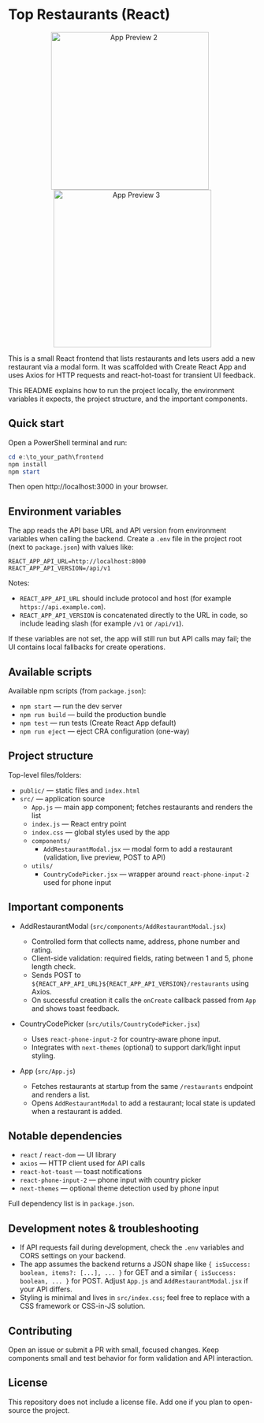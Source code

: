 
# Top Restaurants (React)
<p align="center">
  <img src="https://bcoder24.s3-accelerate.amazonaws.com/piya/1760519694128~Screenshot2.png" alt="App Preview 2" width="320" style="margin-right:10px;" />
  <img src="https://bcoder24.s3-accelerate.amazonaws.com/piya/1760519694130~Screenshot3.png" alt="App Preview 3" width="320" />
</p>
This is a small React frontend that lists restaurants and lets users add a new restaurant via a modal form. It was scaffolded with Create React App and uses Axios for HTTP requests and react-hot-toast for transient UI feedback.

This README explains how to run the project locally, the environment variables it expects, the project structure, and the important components.

## Quick start

Open a PowerShell terminal and run:

```powershell
cd e:\to_your_path\frontend
npm install
npm start
```

Then open http://localhost:3000 in your browser.

## Environment variables

The app reads the API base URL and API version from environment variables when calling the backend. Create a `.env` file in the project root (next to `package.json`) with values like:

```
REACT_APP_API_URL=http://localhost:8000
REACT_APP_API_VERSION=/api/v1
```

Notes:
- `REACT_APP_API_URL` should include protocol and host (for example `https://api.example.com`).
- `REACT_APP_API_VERSION` is concatenated directly to the URL in code, so include leading slash (for example `/v1` or `/api/v1`).

If these variables are not set, the app will still run but API calls may fail; the UI contains local fallbacks for create operations.

## Available scripts

Available npm scripts (from `package.json`):

- `npm start` — run the dev server
- `npm run build` — build the production bundle
- `npm test` — run tests (Create React App default)
- `npm run eject` — eject CRA configuration (one-way)

## Project structure

Top-level files/folders:

- `public/` — static files and `index.html`
- `src/` — application source
	- `App.js` — main app component; fetches restaurants and renders the list
	- `index.js` — React entry point
	- `index.css` — global styles used by the app
	- `components/`
		- `AddRestaurantModal.jsx` — modal form to add a restaurant (validation, live preview, POST to API)
	- `utils/`
		- `CountryCodePicker.jsx` — wrapper around `react-phone-input-2` used for phone input

## Important components

- AddRestaurantModal (`src/components/AddRestaurantModal.jsx`)
	- Controlled form that collects name, address, phone number and rating.
	- Client-side validation: required fields, rating between 1 and 5, phone length check.
	- Sends POST to `${REACT_APP_API_URL}${REACT_APP_API_VERSION}/restaurants` using Axios.
	- On successful creation it calls the `onCreate` callback passed from `App` and shows toast feedback.

- CountryCodePicker (`src/utils/CountryCodePicker.jsx`)
	- Uses `react-phone-input-2` for country-aware phone input.
	- Integrates with `next-themes` (optional) to support dark/light input styling.

- App (`src/App.js`)
	- Fetches restaurants at startup from the same `/restaurants` endpoint and renders a list.
	- Opens `AddRestaurantModal` to add a restaurant; local state is updated when a restaurant is added.

## Notable dependencies

- `react` / `react-dom` — UI library
- `axios` — HTTP client used for API calls
- `react-hot-toast` — toast notifications
- `react-phone-input-2` — phone input with country picker
- `next-themes` — optional theme detection used by phone input

Full dependency list is in `package.json`.

## Development notes & troubleshooting

- If API requests fail during development, check the `.env` variables and CORS settings on your backend.
- The app assumes the backend returns a JSON shape like `{ isSuccess: boolean, items?: [...], ... }` for GET and a similar `{ isSuccess: boolean, ... }` for POST. Adjust `App.js` and `AddRestaurantModal.jsx` if your API differs.
- Styling is minimal and lives in `src/index.css`; feel free to replace with a CSS framework or CSS-in-JS solution.

## Contributing

Open an issue or submit a PR with small, focused changes. Keep components small and test behavior for form validation and API interaction.

## License

This repository does not include a license file. Add one if you plan to open-source the project.
